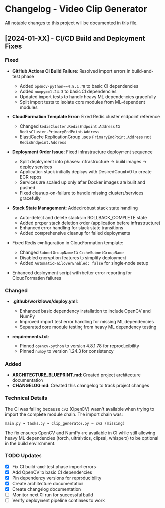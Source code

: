 # Changelog - Video Clip Generator

All notable changes to this project will be documented in this file.

## [2024-01-XX] - CI/CD Build and Deployment Fixes

### Fixed
- **GitHub Actions CI Build Failure**: Resolved import errors in build-and-test phase
  - Added `opencv-python==4.8.1.78` to basic CI dependencies
  - Added `numpy==1.24.3` to basic CI dependencies
  - Updated import tests to handle heavy ML dependencies gracefully
  - Split import tests to isolate core modules from ML-dependent modules

- **CloudFormation Template Error**: Fixed Redis cluster endpoint reference
  - Changed `RedisCluster.RedisEndpoint.Address` to `RedisCluster.PrimaryEndPoint.Address`
  - ElastiCache ReplicationGroup uses `PrimaryEndPoint.Address` not `RedisEndpoint.Address`

- **Deployment Order Issue**: Fixed infrastructure deployment sequence
  - Split deployment into phases: infrastructure → build images → deploy services  
  - Application stack initially deploys with DesiredCount=0 to create ECR repos
  - Services are scaled up only after Docker images are built and pushed
  - Fixed cleanup-on-failure to handle missing clusters/services gracefully

- **Stack State Management**: Added robust stack state handling
  - Auto-detect and delete stacks in ROLLBACK_COMPLETE state
  - Added proper stack deletion order (application before infrastructure)
  - Enhanced error handling for stack state transitions
  - Added comprehensive cleanup for failed deployments

- Fixed Redis configuration in CloudFormation template:
  - Changed `SubnetGroupName` to `CacheSubnetGroupName`
  - Disabled encryption features to simplify deployment
  - Added `AutomaticFailoverEnabled: false` for single-node setup
- Enhanced deployment script with better error reporting for CloudFormation failures

### Changed
- **.github/workflows/deploy.yml**:
  - Enhanced basic dependency installation to include OpenCV and NumPy
  - Improved import test error handling for missing ML dependencies
  - Separated core module testing from heavy ML dependency testing

- **requirements.txt**:
  - Pinned `opencv-python` to version 4.8.1.78 for reproducibility
  - Pinned `numpy` to version 1.24.3 for consistency

### Added
- **ARCHITECTURE_BLUEPRINT.md**: Created project architecture documentation
- **CHANGELOG.md**: Created this changelog to track project changes

### Technical Details
The CI was failing because `cv2` (OpenCV) wasn't available when trying to import the complete module chain. The import chain was:
```
main.py → tasks.py → clip_generator.py → cv2 (missing)
```

The fix ensures OpenCV and NumPy are available in CI while still allowing heavy ML dependencies (torch, ultralytics, clipsai, whisperx) to be optional in the build environment.

### TODO Updates
- [x] Fix CI build-and-test phase import errors
- [x] Add OpenCV to basic CI dependencies  
- [x] Pin dependency versions for reproducibility
- [x] Create architecture documentation
- [x] Create changelog documentation
- [ ] Monitor next CI run for successful build
- [ ] Verify deployment pipeline continues to work 